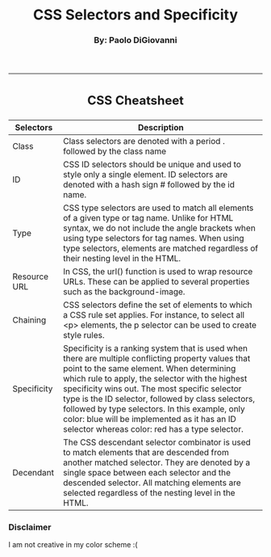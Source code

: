 <!DOCTYPE html>
<html>
  <head>
   <title>CSS Selectors and Specificity</title>
   <link href="./styles.css" rel="stylesheet" type="text/css"/>
   </head>
  <header>
  <h1 class="title">CSS Selectors and Specificity</h1>
    <h3 class="title">By: Paolo DiGiovanni</h3>
    </header>
<body>
  <table>
    <thead>
      <th colspan="2">
        <h2>CSS Cheatsheet</h2>
      </th>
      <tr>
        <th>Selectors</th>
        <th>Description</th>
      </tr>
    </thead>
    <tbody>
      <tr>
        <td>Class</td>
        <td>Class selectors are denoted with a period . followed by the class name</td>
      </tr>
      <tr>
        <td>ID</td>
        <td>CSS ID selectors should be unique and used to style only a single element. ID selectors are denoted with a hash sign # followed by the id name.</td>
      </tr>
      <tr>
        <td>Type</td>
        <td>CSS type selectors are used to match all elements of a given type or tag name. Unlike for HTML syntax, we do not include the angle brackets when using type selectors for tag names. When using type selectors, elements are matched regardless of their nesting level in the HTML.</td>
      </tr>
      <tr>
        <td>Resource URL</td>
        <td>In CSS, the url() function is used to wrap resource URLs. These can be applied to several properties such as the background-image.</td>
      </tr>
      <tr>
        <td>Chaining</td>
        <td>CSS selectors define the set of elements to which a CSS rule set applies. For instance, to select all &lt;p&gt; elements, the p selector can be used to create style rules.</td>
      </tr>
      <tr>
        <td>Specificity</td>
        <td>Specificity is a ranking system that is used when there are multiple conflicting property values that point to the same element. When determining which rule to apply, the selector with the highest specificity wins out. The most specific selector type is the ID selector, followed by class selectors, followed by type selectors. In this example, only color: blue will be implemented as it has an ID selector whereas color: red has a type selector.</td>
      </tr>
      <tr>
        <td>Decendant</td>
        <td>The CSS descendant selector combinator is used to match elements that are descended from another matched selector. They are denoted by a single space between each selector and the descended selector. All matching elements are selected regardless of the nesting level in the HTML.</td>
      </tr>
    </tbody>
  </table>
  <footer>
    <h3>Disclaimer</h3>
    <p>I am not creative in my color scheme :(</p>
  </footer>
  
</body>
